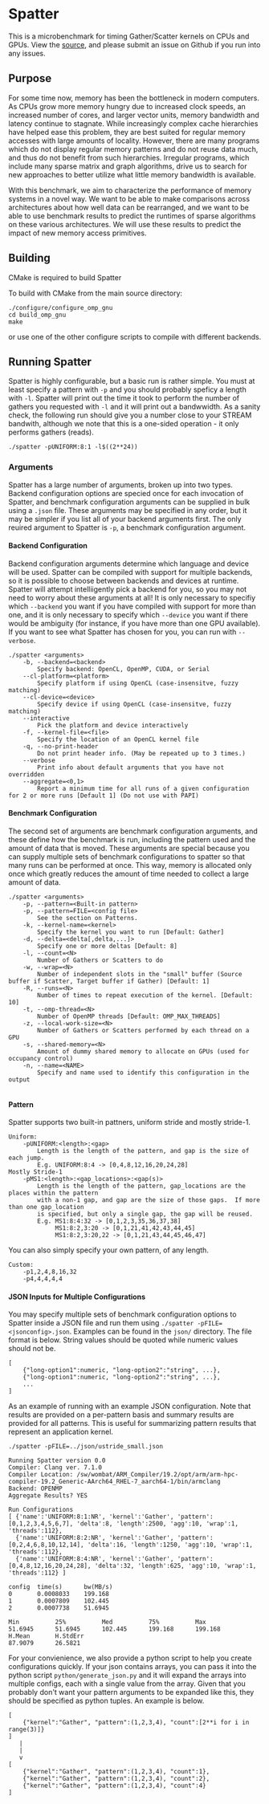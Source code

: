# Spatter 
This is a microbenchmark for timing Gather/Scatter kernels on CPUs and GPUs. View the [source](https://github.com/hpcgarage/spatter), and please submit an issue on Github if you run into any issues.

## Purpose 
For some time now, memory has been the bottleneck in modern computers. As CPUs grow more memory hungry due to increased clock speeds, an increased number of cores, and larger vector units, memory bandwidth and latency continue to stagnate.  While increasingly complex cache hierarchies have helped ease this problem, they are best suited for regular memory accesses with large amounts of locality. However, there are many programs which do not display regular memory patterns and do not reuse data much, and thus do not benefit from such hierarchies. Irregular programs, which include many sparse matrix and graph algorithms, drive us to search  for new approaches to better utilize what little memory bandwidth is available. 

With this benchmark, we aim to characterize the performance of memory systems in a novel way. We want to be able to make comparisons across architectures about how well data can be rearranged, and we want to be able to use benchmark results to predict the runtimes of sparse algorithms on these various architectures. We will use these results to predict the impact of new memory access primitives. 

<!---
### Kernels
Spatter supports the following primitives:

Scatter:
    `A[j[:]] = B[:]`

Gather:
    `A[:] = B[i[:]]`

S+G:
    `A[j[:]] = B[i[:]]`
    
![Gather Comparison](.resources/sgexplain2.png?raw=true "Gather Comparison")
    
This diagram depicts the full Scatter+Gather. Gather performs on the top half of this diagram and Scatter the second half.

-->

## Building
CMake is required to build Spatter

To build with CMake from the main source directory:
```
./configure/configure_omp_gnu
cd build_omp_gnu
make
```
or use one of the other configure scripts to compile with different backends. 

<!--

### Quick Start

The only required argument to spatter is the amount of data to move. It will guess all other arguments such as kernel and device. However, this produces data for a single sparsity (default is 1) and doesn't do any tuning. To obtain more useful output, continue on to the next section.

```
./spatter -l 2048
```

### Run Your Own Platform Comparison

You can quickly compare one of your platforms to some of the GPUs we have tested on. We will add much more flexibility to this in the future, but for now, we will assume you are using CUDA. 

You must have R installed to generate the plot. 

Steps:

1. You will need the bandwidth of your GPU. If you don't know it, you can go to `tests/run_babel_stream.sh` and run it. The results will be in `tests/BabelStream-3.3/babelstream_DEVICENAME_cuda.txt`. Note the max copy bandwidth.

2. Go to your build folder (`build_cuda`) and run `sparsity_test.sh`. This will take a while. (But it will be optimized soon!) 

3. Go to the `quickstart` directory (sibling of your build directory) and run `./gather_comparison.sh ../build_cuda/sg_sparse_roofline_cuda_user_GATHER.ssv BANDWIDTH`, where `BANDWIDTH` is the bandwidth from step 1. 

4. This will produce `gather_comparison.eps` in the `quickstart` directory. Your device will be called "USER", and will be colored orange.

![Gather Comparison](.resources/gather_comparison_transparant.png?raw=true "Gather Comparison")

-->

## Running Spatter
Spatter is highly configurable, but a basic run is rather simple. You must at least specify a pattern with `-p` and you should probably speficy a length with `-l`. Spatter will print out the time it took to perform the number of gathers you requested with `-l` and it will print out a bandwwidth. As a sanity check, the following run should give you a number close to your STREAM bandwith, although we note that this is a one-sided operation - it only performs gathers (reads).
```
./spatter -pUNIFORM:8:1 -l$((2**24))
```


### Arguments
Spatter has a large number of arguments, broken up into two types. Backend configuration options are specied once for each invocation of Spatter, and benchmark configuration arguments can be supplied in bulk using a `.json` file. These arguments may be specified in any order, but it may be simpler if you list all of your backend arguments first. The only reuired argument to Spatter is `-p`, a benchmark configuration argument.

#### Backend Configuration
Backend configuration arguments determine which language and device will be used. Spatter can be compiled with support for multiple backends, so it is possible to choose between backends and devices at runtime. Spatter will attempt intelliigently pick a backend for you, so you may not need to worry about these arguments at all! It is only necessary to specifiy which `--backend` you want if you have compiled with support for more than one, and it is only necessary to specify which `--device` you want if there would be ambiguity (for instance, if you have more than one GPU available). If you want to see what Spatter has chosen for you, you can run with `--verbose`.

```
./spatter <arguments>
    -b, --backend=<backend>
        Specify backend: OpenCL, OpenMP, CUDA, or Serial
    --cl-platform=<platform>
        Specify platform if using OpenCL (case-insensitve, fuzzy matching)
    --cl-device=<device>
        Specify device if using OpenCL (case-insensitve, fuzzy matching)
    --interactive
        Pick the platform and device interactively
    -f, --kernel-file=<file>
        Specify the location of an OpenCL kernel file
    -q, --no-print-header
        Do not print header info. (May be repeated up to 3 times.)
    --verbose
        Print info about default arguments that you have not overridden
    --aggregate=<0,1>
        Report a minimum time for all runs of a given configuration for 2 or more runs [Default 1] (Do not use with PAPI) 
```
        
        

#### Benchmark Configuration
The second set of arguments are benchmark  configuration arguments, and these define how the benchmark is run, including the pattern used and the amount of data that is moved. These arguments are special because you can supply multiple sets of benchmark configurations to spatter so that many runs can be performed at once. This way, memory is allocated only once which greatly reduces the amount of time needed to collect a large amount of data.

```
./spatter <arguments>
    -p, --pattern=<Built-in pattern>
    -p, --pattern=FILE=<config file>
        See the section on Patterns. 
    -k, --kernel-name=<kernel>
        Specify the kernel you want to run [Default: Gather]
    -d, --delta=<delta[,delta,...]>
        Specify one or more deltas [Default: 8]
    -l, --count=<N>
        Number of Gathers or Scatters to do
    -w, --wrap=<N>
        Number of independent slots in the "small" buffer (Source buffer if Scatter, Target buffer if Gather) [Default: 1]
    -R, --runs=<N>
        Number of times to repeat execution of the kernel. [Default: 10]
    -t, --omp-thread=<N>
        Number of OpenMP threads [Default: OMP_MAX_THREADS]
    -z, --local-work-size=<N>
        Number of Gathers or Scatters performed by each thread on a GPU
    -s, --shared-memory=<N>
        Amount of dummy shared memory to allocate on GPUs (used for occupancy control)
    -n, --name=<NAME>
        Specify and name used to identify this configuration in the output
    
```

#### Pattern
Spatter supports two built-in pattners, uniform stride and mostly stride-1. 

```
Uniform:
    -pUNIFORM:<length>:<gap>
        Length is the length of the pattern, and gap is the size of each jump. 
        E.g. UNIFORM:8:4 -> [0,4,8,12,16,20,24,28]
Mostly Stride-1
    -pMS1:<length>:<gap_locations>:<gap(s)>
        Length is the length of the pattern, gap_locations are the places within the pattern
        with a non-1 gap, and gap are the size of those gaps.  If more than one gap_location 
        is specified, but only a single gap, the gap will be reused. 
        E.g. MS1:8:4:32 -> [0,1,2,3,35,36,37,38]
             MS1:8:2,3:20 -> [0,1,21,41,42,43,44,45]
             MS1:8:2,3:20,22 -> [0,1,21,43,44,45,46,47]

```

You can also simply specify your own pattern, of any length.
```
Custom:
    -p1,2,4,8,16,32
    -p4,4,4,4,4
```

#### JSON Inputs for Multiple Configurations
You may specify multiple sets of benchmark configuration options to Spatter inside a JSON file and run them using `./spatter -pFILE=<jsonconfig>.json`. Examples can be found in the `json/` directory. The file format is below. String values should be quoted while numeric values should not be. 
```
[
    {"long-option1":numeric, "long-option2":"string", ...},
    {"long-option1":numeric, "long-option2":"string", ...},
    ...
]

```

As an example of running with an example JSON configuration. Note that results are provided on a per-pattern basis and summary results are provided for all patterns. This is useful for summarizing pattern results that represent an application kernel. 
```
./spatter -pFILE=../json/ustride_small.json                                                  

Running Spatter version 0.0
Compiler: Clang ver. 7.1.0
Compiler Location: /sw/wombat/ARM_Compiler/19.2/opt/arm/arm-hpc-compiler-19.2_Generic-AArch64_RHEL-7_aarch64-1/bin/armclang         
Backend: OPENMP
Aggregate Results? YES

Run Configurations
[ {'name':'UNIFORM:8:1:NR', 'kernel':'Gather', 'pattern':[0,1,2,3,4,5,6,7], 'delta':8, 'length':2500, 'agg':10, 'wrap':1, 'threads':112},
  {'name':'UNIFORM:8:2:NR', 'kernel':'Gather', 'pattern':[0,2,4,6,8,10,12,14], 'delta':16, 'length':1250, 'agg':10, 'wrap':1, 'threads':112},
  {'name':'UNIFORM:8:4:NR', 'kernel':'Gather', 'pattern':[0,4,8,12,16,20,24,28], 'delta':32, 'length':625, 'agg':10, 'wrap':1, 'threads':112} ]

config  time(s)      bw(MB/s)
0       0.0008033    199.168
1       0.0007809    102.445
2       0.0007738    51.6945

Min          25%          Med          75%          Max
51.6945      51.6945      102.445      199.168      199.168
H.Mean       H.StdErr
87.9079      26.5821
```

For your convienience, we also provide a python script to help you create configurations quickly. If your json contains arrays, you can pass it into the python script `python/generate_json.py` and it will expand the arrays into multiple configs, each with a single value from the array. Given that you probably don't want your pattern arguments to be expanded like this, they should be specified as python tuples. An example is below. 

```
[
    {"kernel":"Gather", "pattern":(1,2,3,4), "count":[2**i for i in range(3)]}
]
   |
   |
   v
[
    {"kernel":"Gather", "pattern":(1,2,3,4), "count":1},
    {"kernel":"Gather", "pattern":(1,2,3,4), "count":2},
    {"kernel":"Gather", "pattern":(1,2,3,4), "count":4}
]
```
